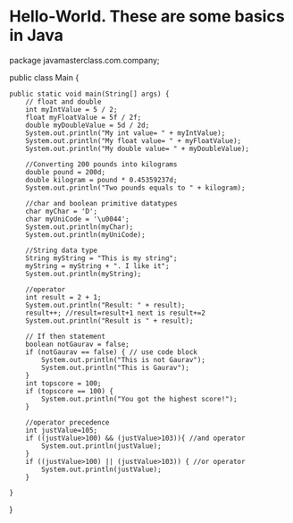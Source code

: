 # Hello-World. These are some basics in Java
package javamasterclass.com.company;

public class Main {

    public static void main(String[] args) {
        // float and double
        int myIntValue = 5 / 2;
        float myFloatValue = 5f / 2f;
        double myDoubleValue = 5d / 2d;
        System.out.println("My int value= " + myIntValue);
        System.out.println("My float value= " + myFloatValue);
        System.out.println("My double value= " + myDoubleValue);

        //Converting 200 pounds into kilograms
        double pound = 200d;
        double kilogram = pound * 0.45359237d;
        System.out.println("Two pounds equals to " + kilogram);

        //char and boolean primitive datatypes
        char myChar = 'D';
        char myUniCode = '\u0044';
        System.out.println(myChar);
        System.out.println(myUniCode);

        //String data type
        String myString = "This is my string";
        myString = myString + ". I like it";
        System.out.println(myString);

        //operator
        int result = 2 + 1;
        System.out.println("Result: " + result);
        result++; //result=result+1 next is result+=2
        System.out.println("Result is " + result);

        // If then statement
        boolean notGaurav = false;
        if (notGaurav == false) { // use code block
            System.out.println("This is not Gaurav");
            System.out.println("This is Gaurav");
        }
        int topscore = 100;
        if (topscore == 100) {
            System.out.println("You got the highest score!");
        }

        //operator precedence
        int justValue=105;
        if ((justValue>100) && (justValue>103)){ //and operator
            System.out.println(justValue);
        }
        if ((justValue>100) || (justValue>103)) { //or operator
            System.out.println(justValue);
        }

    }
}
